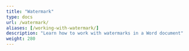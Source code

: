 ```yaml
---
title: "Watermark"
type: docs
url: /watermark/
aliases: [/working-with-watermark/]
description: "Learn how to work with watermarks in a Word document"
weight: 280
---
```


